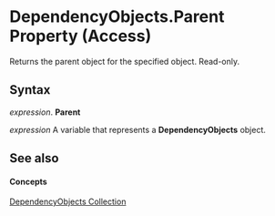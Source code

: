 
# DependencyObjects.Parent Property (Access)

Returns the parent object for the specified object. Read-only.


## Syntax

 _expression_. **Parent**

 _expression_ A variable that represents a **DependencyObjects** object.


## See also


#### Concepts


[DependencyObjects Collection](f146e414-ffda-d69f-73f2-992ab660c6c8.md)
